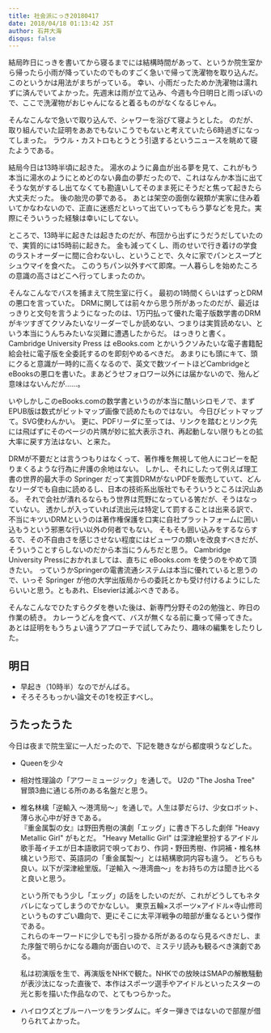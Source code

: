 ```yaml
---
title: 社会派にっき20180417
date: 2018/04/18 01:13:42 JST
author: 石井大海
disqus: false
---
```


結局昨日にっきを書いてから寝るまでには結構時間があって、というか院生室から帰ったら小雨が降っていたのでものすごく急いで帰って洗濯物を取り込んだ。このというかは用法がまちがっている。
幸い、小雨だったためか洗濯物は濡れずに済んでいてよかった。先週末は雨が立て込み、今週も今日明日と雨っぽいので、ここで洗濯物がおじゃんになると着るものがなくなるじゃん。

そんなこんなで急いで取り込んで、シャワーを浴びて寝ようとした。
のだが、取り組んでいた証明をああでもないこうでもないと考えていたら6時過ぎになってしまった。
ラウル・カストロもとうとう引退するというニュースを眺めて寝たようである。

結局今日は13時半頃に起きた。
湯水のように鼻血が出る夢を見て、これがもう本当に湯水のようにとめどのない鼻血の夢だったので、これはなんか本当に出てそうな気がするし出てなくても勘違いしてそのまま死にそうだと焦って起きたら大丈夫だった。
後の胎児の夢である。
あとは架空の面倒な親類が実家に住み着いてかなわないので、正直に迷惑だといって出ていってもらう夢などを見た。実際にそういうった経験は幸いにしてない。

ところで、13時半に起きたは起きたのだが、布団から出ずにうだうだしていたので、実質的には15時前に起きた。
金も減ってくし、雨のせいで行き着けの学食のラストオーダーに間に合わないし、ということで、久々に家でパンとスープとシュウマイを食べた。
このうちパン以外すべて即席。一人暮らしを始めたころの意識の高さはどこへ行ってしまったのか。

そんなこんなでバスを捕まえて院生室に行く。
最初の1時間くらいはずっとDRMの悪口を言っていた。
DRMに関しては前々から思う所があったのだが、最近はっきりと文句を言うようになったのは、1万円払って優れた電子版数学書のDRMがキツすぎてクソみたいなリーダーでしか読めない、つまりは実質読めない、という本当にうんちみたいな災難に遭遇したからだ。
はっきりと書く。Cambridge University Press は eBooks.com とかいうクソみたいな電子書籍配給会社に電子版を全委託するのを即刻やめるべきだ。
あまりにも頭にキて、頭にクると意識が一時的に高くなるので、英文で数ツイートほどCambridgeとeBooksの悪口を書いた。まあどうせフォロワー以外には届かないので、殆んど意味はないんだが……。

いやしかしこのeBooks.comの数学書というのが本当に酷いシロモノで、まずEPUB版は数式がビットマップ画像で読めたものではない。
今日びビットマップて。SVG使わんかい。
更に、PDFリーダに至っては、リンクを踏むとリンク先には飛ばずにそのページの片隅が妙に拡大表示され、再起動しない限りもとの拡大率に戻す方法はない、と来た。

DRMが不要だとは言うつもりはなくって、著作権を無視して他人にコピーを配りまくるような行為に弁護の余地はない。
しかし、それにしたって例えば理工書の世界的最大手の Springer だって実質DRMがないPDFを販売していて、どんなリーダでも自由に読めるし、日本の技術系出版社でもそういうところは沢山ある。
それで会社が潰れるならもう世界は荒野になっている筈だが、そうはなっていない。
透かしが入っていれば流出元は特定して罰することは出来る訳で、不当にキツいDRMというのは著作権保護を口実に自社プラットフォームに囲い込もうという邪悪な行い以外の何者でもない。
そもそも囲い込みをするならするで、その不自由さを感じさせない程度にはビューワの類いを改良すべきだが、そういうことすらしないのだから本当にうんちだと思う。
Cambridge University Pressにおかれましては、直ちに eBooks.com を使うのをやめて頂きたい。
っていうかSpringerの電書流通システムは本当に優れていると思うので、いっそ Springer が他の大学出版局からの委託とかも受け付けるようにしたらいいと思う。ともあれ、Elsevierは滅ぶべきである。

そんなこんなでひたすらクダを巻いた後は、新専門分野その2の勉強と、昨日の作業の続き。
カレーうどんを食べて、バスが無くなる前に乗って帰ってきた。
あとは証明をもうちょい違うアプローチで試してみたり、趣味の編集をしたりした。

## 明日
* 早起き（10時半）なのでがんばる。
* そろそろもっかい論文その1を校正すべし。

## うたったうた
今日は夜まで院生室に一人だったので、下記を聴きながら都度唄うなどした。

* Queenを少々
* 相対性理論の「アワーミュージック」を通しで。
  U2の "The Josha Tree" 冒頭3曲に通じる所のある名盤だと思う。
* 椎名林檎「逆輸入 〜港湾局〜」を通しで。人生は夢だらけ、少女ロボット、薄ら氷心中が好きである。  
  『重金属製の女』は野田秀樹の演劇「エッグ」に書き下ろした劇伴 "Heavy Metallic Girl" がもとだ。
  "Heavy Metallic Girl" は深津絵里扮するアイドル歌手苺イチエが日本語歌詞で唄っており、作詞・野田秀樹、作詞補・椎名林檎という形で、英語詞の「重金属製〜」とは結構歌詞内容も違う。
  どちらも良い。以下が深津絵里版。「逆輸入 〜港湾曲〜」をお持ちの方は聞き比べると良いと思う。

  [](youtube:GM1MRdGirRA)

  という所でもう少し「エッグ」の話をしたいのだが、これがどうしてもネタバレになってしまうのでかなしい。
  東京五輪×スポーツ×アイドル×寺山修司というものすごい趣向で、更にそこに太平洋戦争の暗部が重なるという傑作である。  
  これらのキーワードに少しでも引っ掛かる所があるのなら見るべきだし、また序盤で明らかになる趣向が面白いので、ミステリ読みも観るべき演劇である。

  私は初演版を生で、再演版をNHKで観た。NHKでの放映はSMAPの解散騒動が表沙汰になった直後で、本作はスポーツ選手やアイドルといったスターの光と影を描いた作品なので、とてもつらかった。
* ハイロウズとブルーハーツをランダムに。ギター弾きではないので部屋が借りられてよかった。
